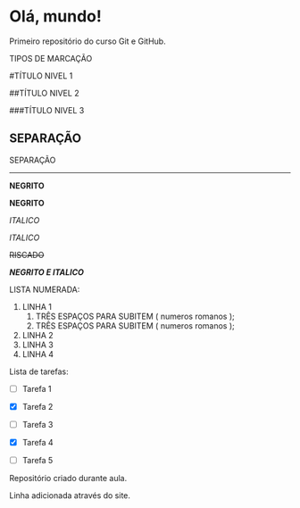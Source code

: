 # Olá, mundo!
 Primeiro repositório do curso Git e GitHub.
 
TIPOS DE MARCAÇÃO

#TÍTULO NIVEL 1

##TÍTULO NIVEL 2

###TÍTULO NIVEL 3

SEPARAÇÃO
---

SEPARAÇÃO

***

**NEGRITO**

__NEGRITO__

*ITALICO*

_ITALICO_

~~RISCADO~~

__*NEGRITO E ITALICO*__


LISTA NUMERADA:

1. LINHA 1
   1. TRÊS ESPAÇOS PARA SUBITEM ( numeros romanos );
   2. TRÊS ESPAÇOS PARA SUBITEM ( numeros romanos );
3. LINHA 2
4. LINHA 3
5. LINHA 4

Lista de tarefas:

- [ ] Tarefa 1
- [X] Tarefa 2
- [ ] Tarefa 3
- [X] Tarefa 4
- [ ] Tarefa 5


 Repositório criado durante aula.

Linha adicionada através do site.
